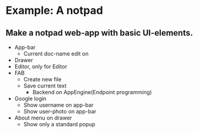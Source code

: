 # Example: A notpad 

## Make a notpad web-app with basic UI-elements. 

- App-bar
    - Current doc-name edit on
- Drawer
- Editor, only for Editor
- FAB
    - Create new file
    - Save current text
        - Backend on AppEngine(Endpoint programming)
- Google login
    - Show username on app-bar
    - Show user-photo on app-bar
- About menu on drawer
    - Show only a standard popup
